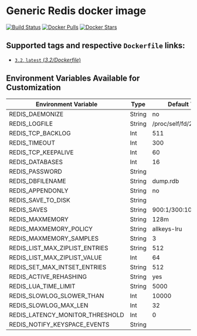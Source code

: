 # Generic Redis docker image

[![Build Status](https://travis-ci.org/wodby/redis.svg?branch=master)](https://travis-ci.org/wodby/redis)
[![Docker Pulls](https://img.shields.io/docker/pulls/wodby/redis.svg)](https://hub.docker.com/r/wodby/redis)
[![Docker Stars](https://img.shields.io/docker/stars/wodby/redis.svg)](https://hub.docker.com/r/wodby/redis)

## Supported tags and respective `Dockerfile` links:

- [`3.2`, `latest` (*3.2/Dockerfile*)](https://github.com/wodby/redis/tree/master/3.2/Dockerfile)

## Environment Variables Available for Customization

| Environment Variable | Type | Default Value | Description |
| -------------------- | -----| ------------- | ----------- |
| REDIS_DAEMONIZE                   | String | no                       | |
| REDIS_LOGFILE                     | String | /proc/self/fd/2          | |
| REDIS_TCP_BACKLOG                 | Int    | 511                      | | 
| REDIS_TIMEOUT                     | Int    | 300                      | |
| REDIS_TCP_KEEPALIVE               | Int    | 60                       | |
| REDIS_DATABASES                   | Int    | 16                       | |
| REDIS_PASSWORD                    | String |                          | |
| REDIS_DBFILENAME                  | String | dump.rdb                 | |                                    
| REDIS_APPENDONLY                  | String | no                       | |
| REDIS_SAVE_TO_DISK                | String |                          | |
| REDIS_SAVES                       | String | 900:1/300:10/60:10000    | |
| REDIS_MAXMEMORY                   | String | 128m                     | |
| REDIS_MAXMEMORY_POLICY            | String | allkeys-lru              | |
| REDIS_MAXMEMORY_SAMPLES           | String | 3                        | |
| REDIS_LIST_MAX_ZIPLIST_ENTRIES    | String | 512                      | |
| REDIS_LIST_MAX_ZIPLIST_VALUE      | Int    | 64                       | |
| REDIS_SET_MAX_INTSET_ENTRIES      | String | 512                      | |
| REDIS_ACTIVE_REHASHING            | String | yes                      | |
| REDIS_LUA_TIME_LIMIT              | String | 5000                     | |
| REDIS_SLOWLOG_SLOWER_THAN         | Int    | 10000                    | |
| REDIS_SLOWLOG_MAX_LEN             | Int    | 32                       | |
| REDIS_LATENCY_MONITOR_THRESHOLD   | Int    | 0                        | |
| REDIS_NOTIFY_KEYSPACE_EVENTS      | String |                          | |
